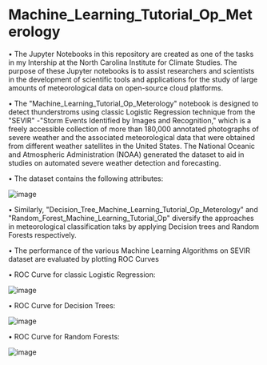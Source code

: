 # Machine_Learning_Tutorial_Op_Meterology



• The Jupyter Notebooks in this repository are created as one of the tasks in my Intership at the North Carolina Institute for Climate Studies. The purpose of these Jupyter notebooks is to assist researchers and scientists in the development of scientific tools and applications  for the study of large amounts of meteorological data on open-source cloud platforms.



• The "Machine_Learning_Tutorial_Op_Meterology" notebook is designed to detect thunderstroms using classic Logistic Regression technique from the "SEVIR" -"Storm Events Identified by Images and Recognition," which is a freely accessible collection of more than 180,000 annotated photographs of severe weather and the associated meteorological data that were obtained from different weather satellites in the United States. The National Oceanic and Atmospheric Administration (NOAA) generated the dataset to aid in studies on automated severe weather detection and forecasting.



• The dataset contains the following attributes:

![image](https://user-images.githubusercontent.com/68967101/229258584-11273578-184b-42ac-865e-9a8ea08beee3.png)



• Similarly, "Decision_Tree_Machine_Learning_Tutorial_Op_Meterology" and "Random_Forest_Machine_Learning_Tutorial_Op" diversify the approaches in meteorological classification taks by applying Decision trees and Random Forests respectively.



• The performance of the various Machine Learning Algorithms on SEVIR dataset are evaluated by plotting ROC Curves


• ROC Curve for classic Logistic Regression:

![image](https://user-images.githubusercontent.com/68967101/229259037-b84828e1-646d-4ed1-ae53-dd4baeddcc31.png)

• ROC Curve for Decision Trees:

![image](https://user-images.githubusercontent.com/68967101/229259104-46c731f8-9ff7-4bec-b3da-7716e39f0365.png)

• ROC Curve for Random Forests:


![image](https://user-images.githubusercontent.com/68967101/229259144-4d938273-abf7-4629-8376-3875c04bbb1c.png)



